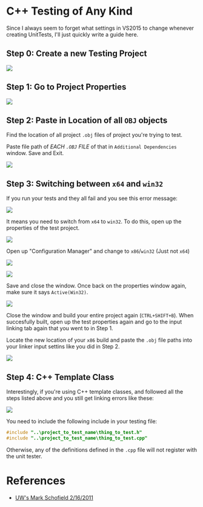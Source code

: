 # C++ Testing of Any Kind

Since I always seem to forget what settings in VS2015 to change whenever creating UnitTests, I'll just quickly write a guide here.

## Step 0: Create a new Testing Project

![](http://imgur.com/7hudvbR.png)

## Step 1: Go to Project Properties

![](http://imgur.com/fJm8BvZ.png)

## Step 2: Paste in Location of all `OBJ` objects

Find the location of all project `.obj` files of project you're trying to test.

Paste file path of *EACH `.OBJ` FILE* of that in `Additional Dependencies` window. Save and Exit.

![](http://imgur.com/ECRRZjL.png)

## Step 3: Switching between `x64` and `win32`

If you run your tests and they all fail and you see this error message:

![](http://imgur.com/7Axih6Z.png)

It means you need to switch from `x64` to `win32`. To do this, open up the properties of the test project.

![](http://imgur.com/h6DV9QX.png)

Open up "Configuration Manager" and change to `x86`/`win32` (Just not `x64`)

![](http://imgur.com/70r6baE.png)

![](http://imgur.com/0Fq9hYh.png)

Save and close the window. Once back on the properties window again, make sure it says `Active(Win32)`.

![](http://imgur.com/q8nW7wt.png)

Close the window and build your entire project again (`CTRL+SHIFT+B`).
When succesfully built, open up the test properties again and go to the input linking tab again that you went to in Step 1.

Locate the new location of your `x86` build and paste the `.obj` file paths into your linker input settins like you did in Step 2.

![](http://imgur.com/dXEFVoC.png)

## Step 4: C++ Template Class

Interestingly, if you're using C++ template classes, and followed all the steps listed above and you still get linking errors like these:

![](http://imgur.com/wm6ee0v.png)

You need to include the following include in your testing file:
```cpp
#include "..\project_to_test_name\thing_to_test.h"
#include "..\project_to_test_name\thing_to_test.cpp"
```

Otherwise, any of the definitions defined in the `.cpp` file will not register with the unit tester.

# References
- [UW's Mark Schofield 2/16/2011](https://courses.cs.washington.edu/courses/cse403/11wi/lectures/UnitTestinginWindows.pdf)

